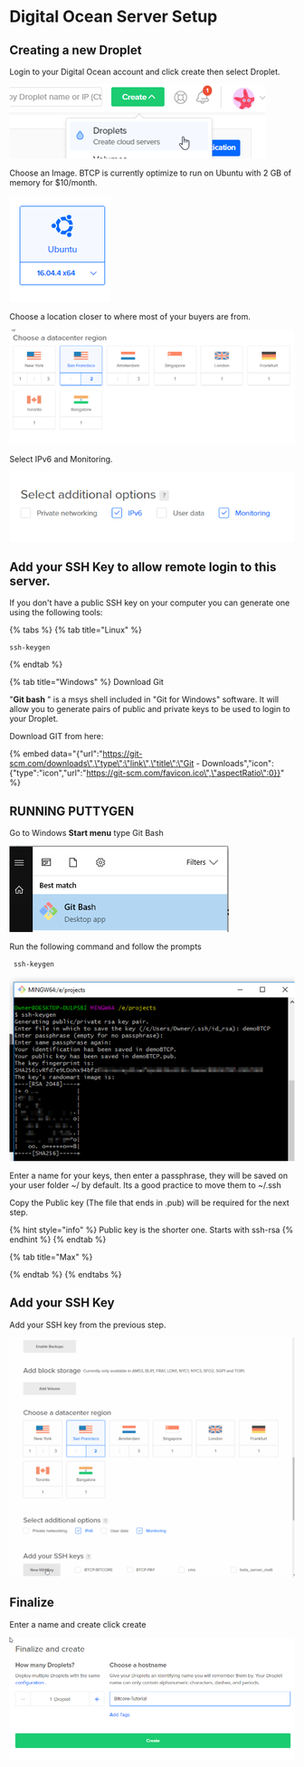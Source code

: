 # Digital Ocean Server Setup

## Creating a new Droplet

Login to your Digital Ocean account and click create then select Droplet. 

![](../.gitbook/assets/image%20%2818%29.png)

Choose an Image. BTCP is currently optimize to run on Ubuntu with 2 GB of memory for $10/month. 

![](../.gitbook/assets/image%20%2812%29.png)

  
Choose a location closer to where most of your buyers are from.

![](../.gitbook/assets/image%20%2821%29.png)

  
Select IPv6 and Monitoring. 

![](../.gitbook/assets/image%20%2822%29.png)

## Add your SSH Key to allow remote login to this server. 

If you don't have a public SSH key on your computer you can generate one using the following tools: 

{% tabs %}
{% tab title="Linux" %}
```text
ssh-keygen
```
{% endtab %}

{% tab title="Windows" %}
Download Git  
  
 "**Git bash** " is a msys shell included in "Git for Windows" software. It will allow you to generate pairs of public and private keys to be used to login to your Droplet. 

Download GIT from here:

{% embed data="{\"url\":\"https://git-scm.com/downloads\",\"type\":\"link\",\"title\":\"Git - Downloads\",\"icon\":{\"type\":\"icon\",\"url\":\"https://git-scm.com/favicon.ico\",\"aspectRatio\":0}}" %}

## RUNNING PUTTYGEN

 Go to Windows **Start menu**  type Git Bash

![](../.gitbook/assets/image%20%2823%29.png)

  
Run the following command and follow the prompts

```text
 ssh-keygen
```

![](../.gitbook/assets/image%20%282%29.png)

Enter a name for your keys, then enter a passphrase, they will be saved on your user folder  ~/  by default. Its a good practice to move them to  ~/.ssh

Copy the Public key \(The file that ends in .pub\) will be required for the next step. 

{% hint style="info" %}
Public key is the shorter one. Starts with ssh-rsa
{% endhint %}
{% endtab %}

{% tab title="Max" %}

{% endtab %}
{% endtabs %}

## Add your SSH Key

Add your SSH key from the previous step. 

![](../.gitbook/assets/addkey.gif)

## Finalize

Enter a name and create click create

![](../.gitbook/assets/image%20%2816%29.png)

